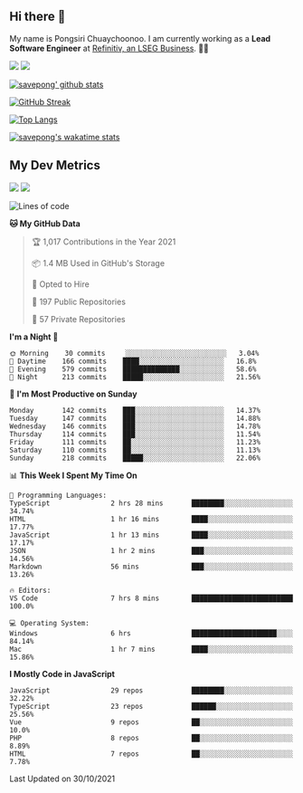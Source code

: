 ## Hi there 👋

My name is Pongsiri Chuaychoonoo. I am currently working as a **Lead Software Engineer** at [Refinitiv, an LSEG Business](https://www.refinitiv.com). 👨‍💻

[<img src="https://img.shields.io/badge/savepong.com-%230077B5.svg?&style=for-the-badge&color=81e6d9" />](https://savepong.com)
[<img src="https://img.shields.io/badge/linkedin-%230077B5.svg?&style=for-the-badge&logo=linkedin&logoColor=white" />](https://www.linkedin.com/in/savepong)

[![savepong' github stats](https://github-readme-stats.vercel.app/api?username=savepong&show_icons=true&count_private=true&theme=gotham&hide_border=true&bg_color=00000000&text_color=768390FF)](https://savepong.com/posts/stats)

[![GitHub Streak](https://github-readme-streak-stats.herokuapp.com?user=savepong&theme=gotham&hide_border=true&background=00000000&dates=768390FF)](https://savepong.com/posts/stats)

[![Top Langs](https://github-readme-stats.vercel.app/api/top-langs/?username=savepong&layout=compact&langs_count=10&theme=gotham&hide_border=true&bg_color=00000000&text_color=768390FF)](https://savepong.com/posts/stats)

[![savepong's wakatime stats](https://github-readme-stats.vercel.app/api/wakatime?username=@savepong&layout=default&theme=gotham&hide_border=true&bg_color=00000000&text_color=768390FF)](https://savepong.com/posts/stats)

## My Dev Metrics

[![](https://komarev.com/ghpvc/?username=savepong&color=blue&label=Profile%20Views)](https://github.com/savepong)
[![](https://img.shields.io/github/followers/savepong?label=GitHub%20Followers)](https://github.com/savepong)

<!--START_SECTION:waka-->
![Lines of code](https://img.shields.io/badge/From%20Hello%20World%20I%27ve%20Written-8.8%20million%20lines%20of%20code-blue)

**🐱 My GitHub Data** 

> 🏆 1,017 Contributions in the Year 2021
 > 
> 📦 1.4 MB Used in GitHub's Storage 
 > 
> 💼 Opted to Hire
 > 
> 📜 197 Public Repositories 
 > 
> 🔑 57 Private Repositories  
 > 
**I'm a Night 🦉** 

```text
🌞 Morning    30 commits     ░░░░░░░░░░░░░░░░░░░░░░░░░   3.04% 
🌆 Daytime    166 commits    ████░░░░░░░░░░░░░░░░░░░░░   16.8% 
🌃 Evening    579 commits    ██████████████░░░░░░░░░░░   58.6% 
🌙 Night      213 commits    █████░░░░░░░░░░░░░░░░░░░░   21.56%

```
📅 **I'm Most Productive on Sunday** 

```text
Monday       142 commits    ███░░░░░░░░░░░░░░░░░░░░░░   14.37% 
Tuesday      147 commits    ███░░░░░░░░░░░░░░░░░░░░░░   14.88% 
Wednesday    146 commits    ███░░░░░░░░░░░░░░░░░░░░░░   14.78% 
Thursday     114 commits    ███░░░░░░░░░░░░░░░░░░░░░░   11.54% 
Friday       111 commits    ██░░░░░░░░░░░░░░░░░░░░░░░   11.23% 
Saturday     110 commits    ██░░░░░░░░░░░░░░░░░░░░░░░   11.13% 
Sunday       218 commits    █████░░░░░░░░░░░░░░░░░░░░   22.06%

```


📊 **This Week I Spent My Time On** 

```text
💬 Programming Languages: 
TypeScript               2 hrs 28 mins       ████████░░░░░░░░░░░░░░░░░   34.74% 
HTML                     1 hr 16 mins        ████░░░░░░░░░░░░░░░░░░░░░   17.77% 
JavaScript               1 hr 13 mins        ████░░░░░░░░░░░░░░░░░░░░░   17.17% 
JSON                     1 hr 2 mins         ███░░░░░░░░░░░░░░░░░░░░░░   14.56% 
Markdown                 56 mins             ███░░░░░░░░░░░░░░░░░░░░░░   13.26%

🔥 Editors: 
VS Code                  7 hrs 8 mins        █████████████████████████   100.0%

💻 Operating System: 
Windows                  6 hrs               █████████████████████░░░░   84.14% 
Mac                      1 hr 7 mins         ████░░░░░░░░░░░░░░░░░░░░░   15.86%

```

**I Mostly Code in JavaScript** 

```text
JavaScript               29 repos            ████████░░░░░░░░░░░░░░░░░   32.22% 
TypeScript               23 repos            ██████░░░░░░░░░░░░░░░░░░░   25.56% 
Vue                      9 repos             ██░░░░░░░░░░░░░░░░░░░░░░░   10.0% 
PHP                      8 repos             ██░░░░░░░░░░░░░░░░░░░░░░░   8.89% 
HTML                     7 repos             ██░░░░░░░░░░░░░░░░░░░░░░░   7.78%

```



 Last Updated on 30/10/2021
<!--END_SECTION:waka-->

<!--
**savepong/savepong** is a ✨ _special_ ✨ repository because its `README.md` (this file) appears on your GitHub profile.

Here are some ideas to get you started:

- 🔭 I’m currently working on WebComponents and TypeScript.
- 🌱 I’m currently learning ...
- 👯 I’m looking to collaborate on ...
- 🤔 I’m looking for help with ...
- 💬 Ask me about ...
- 📫 How to reach me: ...
- 😄 Pronouns: ...
- ⚡ Fun fact: ...
-->
